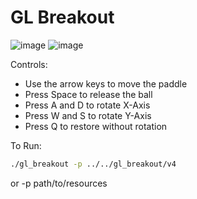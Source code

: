 # GL Breakout

![image](https://github.com/user-attachments/assets/aa766888-5679-40bd-9ecb-5da8a973cd46)
![image](https://github.com/user-attachments/assets/879c883d-4797-4c4a-b672-3fd8bb315835)

Controls:

* Use the arrow keys to move the paddle
* Press Space to release the ball
* Press A and D to rotate X-Axis
* Press W and S to rotate Y-Axis
* Press Q to restore without rotation

To Run:
```bash
./gl_breakout -p ../../gl_breakout/v4
```

or -p path/to/resources
